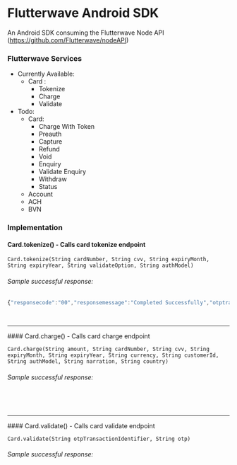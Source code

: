# Flutterwave Android SDK

An Android SDK consuming the Flutterwave Node API      (https://github.com/Flutterwave/nodeAPI)

### Flutterwave Services

- Currently Available:
  - Card :
    - Tokenize
    - Charge
    - Validate
- Todo:
    - Card:
        - Charge With Token
        - Preauth
        - Capture
        - Refund
        - Void
        - Enquiry
        - Validate Enquiry
        - Withdraw
        - Status
    - Account
    - ACH
    - BVN

### Implementation

#### Card.tokenize() - Calls card tokenize endpoint

```
Card.tokenize(String cardNumber, String cvv, String expiryMonth, String expiryYear, String validateOption, String authModel)
```

###### Sample successful response:

```javascript
{"responsecode":"00","responsemessage":"Completed Successfully","otptransactionidentifier":null,"transactionreference":null,"responsehtml":null,"responsetoken":"hWflntv6As0P1C96796","requiresValidation":false}
```
<br/>
<hr>
#### Card.charge() - Calls card charge endpoint

```
Card.charge(String amount, String cardNumber, String cvv, String expiryMonth, String expiryYear, String currency, String customerId, String authModel, String narration, String country)
```

###### Sample successful response:

```javascript

```
<br/>
<hr>
#### Card.validate() - Calls card validate endpoint

```
Card.validate(String otpTransactionIdentifier, String otp)
```

###### Sample successful response:

```javascript

```
